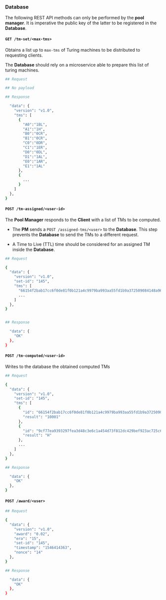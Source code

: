 ### Database

The following REST API methods can only be performed by the **pool manager**.
It is imperative the public key of the latter to be registered in the
**Database**.

#### `GET /tm-set/<max-tms>`

Obtains a list up to `max-tms` of Turing machines to be distributed to
requesting clients.

The **Database** should rely on a microservice able to prepare
this list of turing machines.

````bash
## Request

## No payload

## Response

  "data": {
    "version": "v1.0",
    "tms": [
      {
        "A0":"1BL",
        "A1":"1H",
        "B0":"0CR",
        "B1":"0CR",
        "C0":"0DR",
        "C1":"1ER",
        "D0":"0DL",
        "D1":"1AL",
        "E0":"1AR",
        "E1":"1AL"
      },
      {
        ...
      }
    ]
  },
}

````

#### `POST /tm-assigned/<user-id>`

The **Pool Manager** responds to the **Client** with a list of TMs to be computed.

* The **PM** sends a `POST /assigned-tms/<user>` to the **Database**. This
  step prevents the **Database** to send the TMs to a different request.

* A Time to Live (TTL) time should be considered for an assigned TM inside
  the **Database**.

````bash
## Request

{
  "data": {
    "version": "v1.0",
    "set-id": "145",
    "tms": [
      "66154f2bab17cc6f0de81f0b121a4c9979ba993aa55fd1b9a372509084148a96",
      ...
    ]
  },
}


## Response

  "data": {
    "OK"
  },
}
````

#### `POST /tm-computed/<user-id>`

Writes to the database the obtained computed TMs

````bash
## Request

{
  "data": {
    "version": "v1.0",
    "set-id": "145",
    "tms": [
      {
        "id": "66154f2bab17cc6f0de81f0b121a4c9979ba993aa55fd1b9a372509084148a96",
        "result": "10001"
      },
      {
        "id": "9cf77ea9393297fea3d48c3e6c1a454d73f812dc429bef923ac725c62484f396",
        "result": "H"
      },
      ...
    ]
  },
}

## Response

  "data": {
    "OK"
  },
}
````

#### `POST /award/<user>`

````bash
## Request

{
  "data": {
    "version": "v1.0",
    "award": "0.02",
    "era": "15",
    "set-id": "145",
    "timestamp": "1546414363",
    "nonce": "14"
  },
}

## Response

  "data": {
    "OK"
  },
}
````
